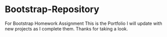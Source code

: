 # Bootstrap-Repository
For Bootstrap Homework Assignment
This is the Portfolio I will update with new projects as I complete them. Thanks for taking a look.
